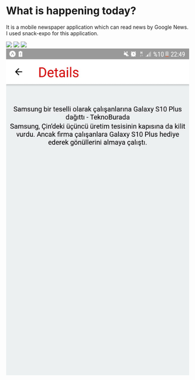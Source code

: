 <h1>What is happening today?</h1>
<p>
  It is a mobile newspaper application which can read news by Google News.</br>
   I used snack-expo for this application.
</p>
<a href="https://github.com/YelizGuzel/WhatIsHappeningToday-/blob/master/image4.jpeg" target="_blank">
<img src="https://github.com/YelizGuzel/WhatIsHappeningToday-/blob/master/image4.jpeghttps://github.com/YelizGuzel/WhatIsHappeningToday-/blob/master/image4.jpeg" width="500" style="max-width:100%;"></a>

<a href="https://github.com/YelizGuzel/WhatIsHappeningToday-/blob/master/image3.jpeghttps://github.com/YelizGuzel/WhatIsHappeningToday-/blob/master/image4.jpeghttps://github.com/YelizGuzel/WhatIsHappeningToday-/blob/master/image4.jpeg" target="_blank">
<img src="https://github.com/YelizGuzel/WhatIsHappeningToday-/blob/master/image3.jpeghttps://github.com/YelizGuzel/WhatIsHappeningToday-/blob/master/image3.jpeghttps://github.com/YelizGuzel/WhatIsHappeningToday-/blob/master/image4.jpeghttps://github.com/YelizGuzel/WhatIsHappeningToday-/blob/master/image4.jpeg" width="500" style="max-width:100%;"></a>

<a href="https://github.com/YelizGuzel/WhatIsHappeningToday-/blob/master/image2.jpeghttps://github.com/YelizGuzel/WhatIsHappeningToday-/blob/master/image2.jpeghttps://github.com/YelizGuzel/WhatIsHappeningToday-/blob/master/image3.jpeghttps://github.com/YelizGuzel/WhatIsHappeningToday-/blob/master/image3.jpeghttps://github.com/YelizGuzel/WhatIsHappeningToday-/blob/master/image4.jpeghttps://github.com/YelizGuzel/WhatIsHappeningToday-/blob/master/image4.jpeg" target="_blank">
<img src="https://github.com/YelizGuzel/WhatIsHappeningToday-/blob/master/image2.jpeghttps://github.com/YelizGuzel/WhatIsHappeningToday-/blob/master/image3.jpeghttps://github.com/YelizGuzel/WhatIsHappeningToday-/blob/master/image3.jpeghttps://github.com/YelizGuzel/WhatIsHappeningToday-/blob/master/image4.jpeghttps://github.com/YelizGuzel/WhatIsHappeningToday-/blob/master/image4.jpeg" width="500" style="max-width:100%;"></a>

<a href="https://github.com/YelizGuzel/WhatIsHappeningToday-/blob/master/image1.jpeg" target="_blank">
<img src="https://github.com/YelizGuzel/WhatIsHappeningToday-/blob/master/image1.jpeg" width="500" style="max-width:100%;"></a>


